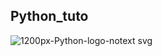 ## Python_tuto
![1200px-Python-logo-notext svg](https://user-images.githubusercontent.com/93198283/165308424-337cf548-e030-41cf-86e7-af3c0a90eadf.png)
